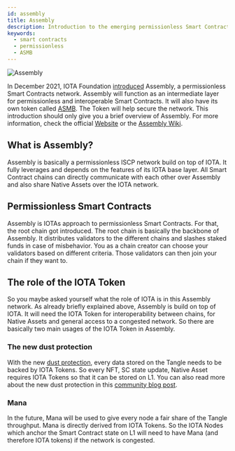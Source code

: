```yaml
---
id: assembly
title: Assembly
description: Introduction to the emerging permissionless Smart Contracts network
keywords:
  - smart contracts
  - permissionless
  - ASMB
---
```


![Assembly](/img/learn/future/assembly.png 'Click to see the full-size image.')

In December 2021, IOTA Foundation [introduced](https://blog.assembly.sc/announcing-assembly-and-the-asmb-token/) Assembly, a permissionless Smart Contracts network. Assembly will function as an intermediate layer for permissionless and interoperable Smart Contracts. It will also have its own token called [ASMB](https://assembly.sc/token). The Token will help secure the network.
This introduction should only give you a brief overview of Assembly. For more information, check the official [Website](https://assembly.sc) or the [Assembly Wiki](https://wiki.assembly.com).

## What is Assembly?

Assembly is basically a permissionless ISCP network build on top of IOTA. It fully leverages and depends on the features of its IOTA base layer. All Smart Contract chains can directly communicate with each other over Assembly and also share Native Assets over the IOTA network.

## Permissionless Smart Contracts

Assembly is IOTAs approach to permissionless Smart Contracts. For that, the root chain got introduced. The root chain is basically the backbone of Assembly. It distributes validators to the different chains and slashes staked funds in case of misbehavior. You as a chain creator can choose your validators based on different criteria. Those validators can then join your chain if they want to.

## The role of the IOTA Token

So you maybe asked yourself what the role of IOTA is in this Assembly network. As already briefly explained above, Assembly is build on top of IOTA. It will need the IOTA Token for interoperability between chains, for Native Assets and general access to a congested network. So there are basically two main usages of the IOTA Token in Assembly.

### The new dust protection

With the new [dust protection](https://github.com/muXxer/protocol-rfcs/blob/master/text/0032-dust-protection/0032-dust-protection.md), every data stored on the Tangle needs to be backed by IOTA Tokens. So every NFT, SC state update, Native Asset requires IOTA Tokens so that it can be stored on L1. You can also read more about the new dust protection in this [community blog post](https://medium.com/@wernerderchamp/dust-protection-on-the-iota-network-an-eli12-d8ca567a2d36).

### Mana

In the future, Mana will be used to give every node a fair share of the Tangle throughput. Mana is directly derived from IOTA Tokens.
So the IOTA Nodes which anchor the Smart Contract state on L1 will need to have Mana (and therefore IOTA tokens) if the network is congested.
